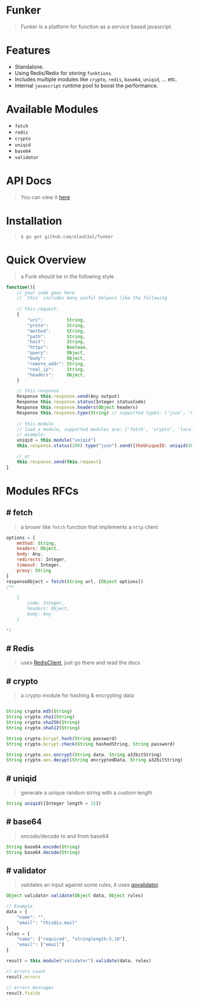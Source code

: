 Funker
=======
> Funker is a platform for function as a service based javascript.

Features
========
- Standalone.
- Using Redis/Redix for storing `funktions`.
- Includes multiple modules like `crypto`, `redis`, `base64`, `uniqid`, ... etc.
- Internal `javascript` runtime pool to boost the performance.

Available Modules
==================
- `fetch`
- `redis`
- `crypto`
- `uniqid`
- `base64`
- `validator`

API Docs
========
> You can view it [here](https://documenter.getpostman.com/view/2408647/RzfZQDJF)

Installation
=============
> `$ go get github.com/alash3al/funker`

Quick Overview
===============
> a Funk should be in the following style
```js
function(){
    // your code goes here
    // `this` includes many useful helpers like the following
    
    // this.request: 
    {
        "uri":         String,
        "proto":       String,
        "method":      String,
        "path":        String,
        "host":        String,
        "https":       Boolean,
        "query":       Object,
        "body":        Object,
        "remote_addr": String,
        "real_ip":     String,
        "headers":     Object,
    }

    // this.response
    Response this.response.send(Any output)
    Response this.response.status(Integer statusCode)
    Response this.response.headers(Object headers)
    Response this.response.type(String) // supported types: ['json', 'html']
    
    // this.module
    // load a module, supported modules are: ['fetch', 'crypto', 'localStorage', 'uniqid', 'base64']
    // example:
    uniqid = this.module("uniqid")
    this.response.status(200).type("json").send({theUniqueID: uniqid(50)})

    // or
    this.response.send(this.request)
}
```

Modules RFCs
============
## # fetch
> a broser like `fetch` function that implements a `http` client
```js
options = {
    method: String,
    headers: Object,
    body: Any,
    redirects: Integer,
    timeout: Integer,
    proxy: String
}
responseObject = fetch(String url, [Object options])
/**

    {
        code: Integer,
        headers: Object,
        body: Any
    }

*/
```

## # Redis
> uses [RedisClient](https://godoc.org/github.com/go-redis/redis#Client), just go there and read the docs


## # crypto
> a crypto module for hashing & encrypting data
```js

String crypto.md5(String)
String crypto.sha1(String)
String crypto.sha256(String)
String crypto.sha512(String)

String crypto.bcrypt.hash(String password)
String crypto.bcrypt.check(String hashedString, String password)

String crypto.aes.encrypt(String data, String a32bitString)
String crypto.aes.decypt(String encryptedData, String a32bitString)

```

## # uniqid
> generate a unique random string with a custom length
```js
String uniqid([Integer length = 15])
```

## # base64
> encode/decode to and from base64
```js
String base64.encode(String)
String base64.decode(String)
```

## # validator
> validates an input against some rules, it uses [govalidator](https://github.com/asaskevich/govalidator).
```js
Object validator.validate(Object data, Object rules)

// Example
data = {
    "name": "",
    "email": "this@is.mail"
}
rules = {
    "name": ["required", "stringlength:5,10"],
    "email": ["email"]
}

result = this.module("validator").validate(data, rules)

// errors count
result.errors

// errors messages
result.fields
```

